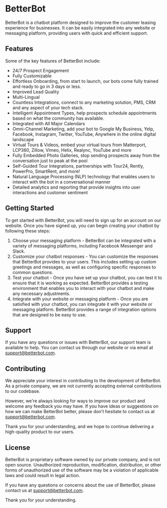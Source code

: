 # BetterBot

BetterBot is a chatbot platform designed to improve the customer leasing experience for businesses. It can be easily integrated into any website or messaging platform, providing users with quick and efficient support.

## Features

Some of the key features of BetterBot include:
- 24/7 Prospect Engagement
- Fully Customizable
- Effortless Onboarding, from start to launch, our bots come fully trained and ready to go in 3 days or less.
- Improved Lead Quality
- Multi-Lingual
- Countless Integrations, connect to any marketing solution, PMS, CRM and any aspect of your tech stack.
- Intelligent Appointment Types, help prospects schedule appointments based on what the community has available. 
- Integrated with All Major Calendars
- Omni-Channel Marketing, add your bot to Google My Business, Yelp, Facebook, Instagram, Twitter, YouTube, Anywhere in the online digital landscape
- Virtual Tours & Videos, embed your virtual tours from Matterport, LCP360, Zillow, Vimeo, Helix, Realync, YouTube and more
- Fully Embedded Photo Galleries, stop sending prospects away from the conversation just to peak at the pool
- Self-Guided Tour Integrations, partnerships with Tour24, Rently, PowerPro, SmartRent, and more!
- Natural Language Processing (NLP) technology that enables users to interact with the bot in a conversational manner
- Detailed analytics and reporting that provide insights into user interactions and customer sentiment
## Getting Started

To get started with BetterBot, you will need to sign up for an account on our website. Once you have signed up, you can begin creating your chatbot by following these steps:

1. Choose your messaging platform - BetterBot can be integrated with a variety of messaging platforms, including Facebook Messenger and Slack.
2. Customize your chatbot responses - You can customize the responses that BetterBot provides to your users. This includes setting up custom greetings and messages, as well as configuring specific responses to common questions.
3. Test your chatbot - Once you have set up your chatbot, you can test it to ensure that it is working as expected. BetterBot provides a testing environment that enables you to interact with your chatbot and make any necessary adjustments.
4. Integrate with your website or messaging platform - Once you are satisfied with your chatbot, you can integrate it with your website or messaging platform. BetterBot provides a range of integration options that are designed to be easy to use.
## Support

If you have any questions or issues with BetterBot, our support team is available to help. You can contact us through our website or via email at support@betterbot.com.

## Contributing

We appreciate your interest in contributing to the development of BetterBot. As a private company, we are not currently accepting external contributions to our codebase.

However, we're always looking for ways to improve our product and welcome any feedback you may have. If you have ideas or suggestions on how we can make BetterBot better, please don't hesitate to contact us at support@betterbot.com.

Thank you for your understanding, and we hope to continue delivering a high-quality product to our users.

## License

BetterBot is proprietary software owned by our private company, and is not open source. Unauthorized reproduction, modification, distribution, or other forms of unauthorized use of the software may be a violation of applicable laws and could result in legal action.

If you have any questions or concerns about the use of BetterBot, please contact us at support@betterbot.com.

Thank you for your understanding.
